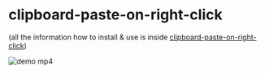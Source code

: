 # clipboard-paste-on-right-click

(all the information how to install & use is inside [clipboard-paste-on-right-click](clipboard-paste-on-right-click))

![demo mp4](https://cloud.githubusercontent.com/assets/370176/23599555/aaef19ca-01f6-11e7-9352-8d9542647b67.gif)
